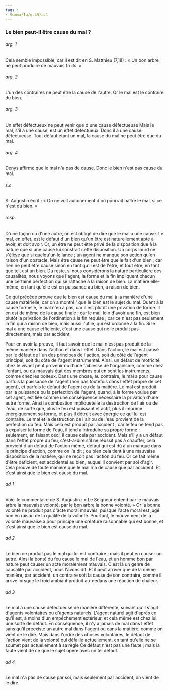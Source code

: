 ```yaml
---
tags : 
- Summa/Ia/q.49/a.1
---
```


### Le bien peut-il être cause du mal ?

###### arg. 1
Cela semble impossible, car il est dit en S. Matthieu (7,18) : « Un bon arbre ne peut produire de mauvais fruits. » 

###### arg. 2
L'un des contraires ne peut être la cause de l'autre. Or le mal est le contraire du bien. 

###### arg. 3
Un effet défectueux ne peut venir que d'une cause défectueuse Mais le mal, s'il a une cause, est un effet défectueux. Donc il a une cause défectueuse. Tout défaut étant un mal, la cause du mal ne peut être que du mal. 

###### arg. 4
Denys affirme que le mal n'a pas de cause. Donc le bien n'est pas cause du mal. 

###### s.c.
S. Augustin écrit : « On ne voit aucunement d'où pourrait naître le mal, si ce n'est du bien. » 

###### resp.
D'une façon ou d'une autre, on est obligé de dire que le mal a une cause. Le mal, en effet, est le défaut d'un bien qu'un être est naturellement apte à avoir, et doit avoir. Or, un être ne peut être privé de la disposition due à la nature que si une cause lui soustrait cette disposition. Un corps lourd ne s'élève que si quelqu'un le lance ; un agent ne manque son action qu'en raison d'un obstacle. Mais être cause ne peut être que le fait d'un bien ; car rien ne peut être cause sinon en tant qu'il est de l'être, et tout être, en tant que tel, est un bien. Du reste, si nous considérons la nature particulière des causalités, nous voyons que l'agent, la forme et la fin impliquent chacun une certaine perfection qui se rattache à la raison de bien. La matière elle-même, en tant qu'elle est en puissance au bien, a raison de bien. 

Ce qui précède prouve que le bien est cause du mal à la manière d'une cause matérielle, car on a montré ' que le bien est le sujet du mal. Quant à la cause formelle, le mal n'en a pas, car il est plutôt une privation de forme. Il en est de même de la cause finale ; car le mal, loin d'avoir une fin, est bien plutôt la privation de l'ordination à la fin requise ; car ce n'est pas seulement la fin qui a raison de bien, mais aussi l'utile, qui est ordonné à la fin. Si le mal a une cause efficiente, c'est une cause qui ne le produit pas directement, mais par accident. 

Pour en avoir la preuve, il faut savoir que le mal n'est pas produit de la même manière dans l'action et dans l'effet. Dans l'action, le mal est causé par le défaut de l'un des principes de l'action, soit du côté de l'agent principal, soit du côté de l'agent instrumental. Ainsi, un défaut de motricité chez le vivant peut provenir ou d'une faiblesse de l'organisme, comme chez l'enfant, ou du mauvais état des membres qui en sont les instruments, comme chez les boiteux. Dans une chose, au contraire, le mal a pour cause parfois la puissance de l'agent (non pas toutefois dans l'effet propre de cet agent), et parfois le défaut de l'agent ou de la matière. Le mal est produit par la puissance ou la perfection de l'agent, quand, à la forme voulue par cet agent, est liée comme une conséquence nécessaire la privation d'une autre forme. Ainsi la combustion impliquetelle la destruction de l'air ou de l'eau, de sorte que, plus le feu est puissant et actif, plus il imprime énergiquement sa forme, et plus il détruit avec énergie ce qui lui est contraire. Le mal et la destruction de l'air ou de l'eau provient de la perfection du feu. Mais cela est produit par accident ; car le feu ne tend pas à expulser la forme de l'eau, il tend à introduire sa propre forme ; seulement, en faisant ceci, il cause cela par accident. Mais s'il y a un défaut dans l'effet propre du feu, c'est-à-dire s'il ne réussit pas à chauffer, cela provient d'un défaut de l'action même, défaut qui est dû à un manque dans le principe d'action, comme on l'a dit ; ou bien cela tient à une mauvaise disposition de la matière, qui ne reçoit pas l'action du feu. Or ce fait même d'être déficient, est accidentel au bien, auquel il convient par soi d'agir. Cela prouve de toute manière que le mal n'a de cause que par accident. Et c'est ainsi que le bien est cause du mal. 

###### ad 1
Voici le commentaire de S. Augustin : « Le Seigneur entend par le mauvais arbre la mauvaise volonté, par le bon arbre la bonne volonté. » Or la bonne volonté ne produit pas d'acte moral mauvais, puisque l'acte moral est jugé bon en raison de la qualité de la volonté. Pourtant, le mouvement de la volonté mauvaise a pour principe une créature raisonnable qui est bonne, et c'est ainsi que le bien est cause du mal. 

###### ad 2
Le bien ne produit pas le mal qui lui est contraire ; mais il peut en causer un autre. Ainsi la bonté du feu cause le mal de l'eau, et un homme bon par nature peut causer un acte moralement mauvais. C'est là un genre de causalité par accident, nous l'avons dit. Et il peut arriver que de la même manière, par accident, un contraire soit la cause de son contraire, comme il arrive lorsque le froid ambiant produit au-dedans une réaction de chaleur. 

###### ad 3
Le mal a une cause défectueuse de manière différente, suivant qu'il s'agit d'agents volontaires ou d'agents naturels. L'agent naturel agit d'après ce qu'il est, à moins d'un empêchement extérieur, et cela même est chez lui une sorte de défaut. En conséquence, il n'y a jamais de mal dans l'effet sans qu'il préexiste un autre mal dans l'agent ou dans la matière, comme on vient de le dire. Mais dans l'ordre des choses volontaires, le défaut de l'action vient de la volonté qui défaille actuellement, en tant qu'elle ne se soumet pas actuellement à sa règle Ce défaut n'est pas une faute ; mais la faute vient de ce que le sujet opère avec un tel défaut. 

###### ad 4
Le mal n'a pas de cause par soi, mais seulement par accident, on vient de le dire. 



